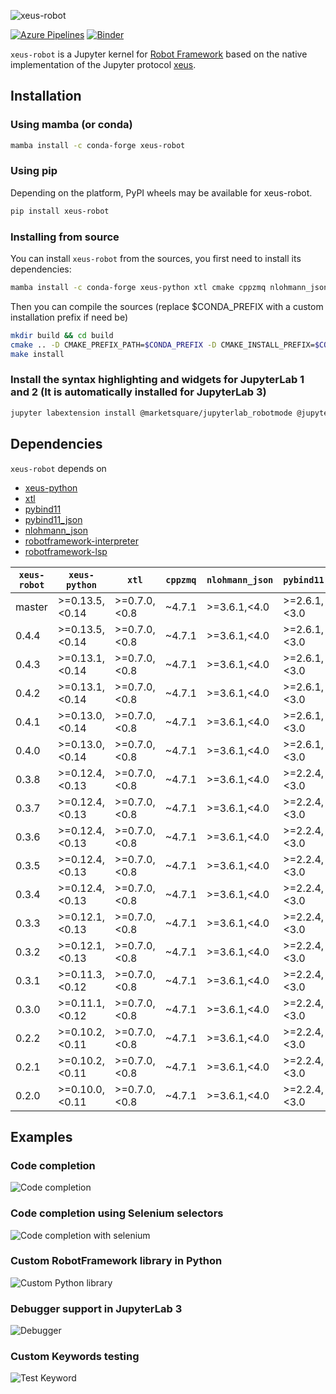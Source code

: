![xeus-robot](images/xeus-robot.svg)

[![Azure Pipelines](https://dev.azure.com/jupyter-xeus/jupyter-xeus/_apis/build/status/jupyter-xeus.xeus-robot?branchName=master)](https://dev.azure.com/jupyter-xeus/jupyter-xeus/_build/latest?definitionId=3&branchName=master)
[![Binder](https://mybinder.org/badge_logo.svg)](https://mybinder.org/v2/gh/jupyter-xeus/xeus-robot/stable?urlpath=/lab/tree/notebooks/xrobot.ipynb)

`xeus-robot` is a Jupyter kernel for [Robot Framework](https://robotframework.org/) based on the native implementation of the Jupyter protocol [xeus](https://github.com/jupyter-xeus/xeus).

## Installation

### Using mamba (or conda)

```bash
mamba install -c conda-forge xeus-robot
```

### Using pip

Depending on the platform, PyPI wheels may be available for xeus-robot.

```bash
pip install xeus-robot
```

### Installing from source

You can install `xeus-robot` from the sources, you first need to install its dependencies:

```bash
mamba install -c conda-forge xeus-python xtl cmake cppzmq nlohmann_json pybind11 pybind11_json robotframework-interpreter ipywidgets jupyterlab_robotmode
```

Then you can compile the sources (replace $CONDA_PREFIX with a custom installation prefix if need be)

```bash
mkdir build && cd build
cmake .. -D CMAKE_PREFIX_PATH=$CONDA_PREFIX -D CMAKE_INSTALL_PREFIX=$CONDA_PREFIX -D CMAKE_INSTALL_LIBDIR=lib -D PYTHON_EXECUTABLE=`which python`
make install
```

### Install the syntax highlighting and widgets for JupyterLab 1 and 2 (It is automatically installed for JupyterLab 3)

```bash
jupyter labextension install @marketsquare/jupyterlab_robotmode @jupyter-widgets/jupyterlab-manager
```

## Dependencies

``xeus-robot`` depends on

 - [xeus-python](https://github.com/jupyter-xeus/xeus-python)
 - [xtl](https://github.com/xtensor-stack/xtl)
 - [pybind11](https://github.com/pybind/pybind11)
 - [pybind11_json](https://github.com/pybind/pybind11_json)
 - [nlohmann_json](https://github.com/nlohmann/json)
 - [robotframework-interpreter](https://github.com/jupyter-xeus/robotframework-interpreter)
 - [robotframework-lsp](https://github.com/robocorp/robotframework-lsp)


| `xeus-robot`|  `xeus-python`  |      `xtl`      | `cppzmq` | `nlohmann_json` | `pybind11`     | `pybind11_json`   | `robotframework-interpreter` | `robotframework-lsp` |
|-------------|-----------------|-----------------|----------|-----------------|----------------|-------------------|------------------------------|----------------------|
|   master    |  >=0.13.5,<0.14 |  >=0.7.0,<0.8   |  ~4.7.1  |  >=3.6.1,<4.0   | >=2.6.1,<3.0   | >=0.2.6,<0.3      |  >=0.7.4,<0.8                |   >=0.14.0,<0.15.0   |
|   0.4.4     |  >=0.13.5,<0.14 |  >=0.7.0,<0.8   |  ~4.7.1  |  >=3.6.1,<4.0   | >=2.6.1,<3.0   | >=0.2.6,<0.3      |  >=0.7.4,<0.8                |   >=0.14.0,<0.15.0   |
|   0.4.3     |  >=0.13.1,<0.14 |  >=0.7.0,<0.8   |  ~4.7.1  |  >=3.6.1,<4.0   | >=2.6.1,<3.0   | >=0.2.6,<0.3      |  >=0.7.4,<0.8                |   >=0.14.0,<0.15.0   |
|   0.4.2     |  >=0.13.1,<0.14 |  >=0.7.0,<0.8   |  ~4.7.1  |  >=3.6.1,<4.0   | >=2.6.1,<3.0   | >=0.2.6,<0.3      |  >=0.7.4,<0.8                |   >=0.14.0,<0.15.0   |
|   0.4.1     |  >=0.13.0,<0.14 |  >=0.7.0,<0.8   |  ~4.7.1  |  >=3.6.1,<4.0   | >=2.6.1,<3.0   | >=0.2.6,<0.3      |  >=0.7.3,<0.8                |   >=0.14.0,<0.15.0   |
|   0.4.0     |  >=0.13.0,<0.14 |  >=0.7.0,<0.8   |  ~4.7.1  |  >=3.6.1,<4.0   | >=2.6.1,<3.0   | >=0.2.6,<0.3      |  >=0.7.3,<0.8                |   >=0.14.0,<0.15.0   |
|   0.3.8     |  >=0.12.4,<0.13 |  >=0.7.0,<0.8   |  ~4.7.1  |  >=3.6.1,<4.0   | >=2.2.4,<3.0   | >=0.2.6,<0.3      |  >=0.7.3,<0.8                |   >=0.14.0,<0.15.0   |
|   0.3.7     |  >=0.12.4,<0.13 |  >=0.7.0,<0.8   |  ~4.7.1  |  >=3.6.1,<4.0   | >=2.2.4,<3.0   | >=0.2.6,<0.3      |  >=0.7.2,<0.8                |   >=0.14.0,<0.15.0   |
|   0.3.6     |  >=0.12.4,<0.13 |  >=0.7.0,<0.8   |  ~4.7.1  |  >=3.6.1,<4.0   | >=2.2.4,<3.0   | >=0.2.6,<0.3      |  >=0.7.0,<0.8                |   >=0.14.0,<0.15.0   |
|   0.3.5     |  >=0.12.4,<0.13 |  >=0.7.0,<0.8   |  ~4.7.1  |  >=3.6.1,<4.0   | >=2.2.4,<3.0   | >=0.2.6,<0.3      |  >=0.6.8,<0.7                |   >=0.14.0,<0.15.0   |
|   0.3.4     |  >=0.12.4,<0.13 |  >=0.7.0,<0.8   |  ~4.7.1  |  >=3.6.1,<4.0   | >=2.2.4,<3.0   | >=0.2.6,<0.3      |  >=0.6.6,<0.7                |   >=0.14.0,<0.15.0   |
|   0.3.3     |  >=0.12.1,<0.13 |  >=0.7.0,<0.8   |  ~4.7.1  |  >=3.6.1,<4.0   | >=2.2.4,<3.0   | >=0.2.6,<0.3      |  >=0.6.6,<0.7                |   >=0.14.0,<0.15.0   |
|   0.3.2     |  >=0.12.1,<0.13 |  >=0.7.0,<0.8   |  ~4.7.1  |  >=3.6.1,<4.0   | >=2.2.4,<3.0   | >=0.2.6,<0.3      |  >=0.6.6,<0.7                |   >=0.4.2,<0.5       |
|   0.3.1     |  >=0.11.3,<0.12 |  >=0.7.0,<0.8   |  ~4.7.1  |  >=3.6.1,<4.0   | >=2.2.4,<3.0   | >=0.2.6,<0.3      |  >=0.6.3,<0.7                |   >=0.4.2,<0.5       |
|   0.3.0     |  >=0.11.1,<0.12 |  >=0.7.0,<0.8   |  ~4.7.1  |  >=3.6.1,<4.0   | >=2.2.4,<3.0   | >=0.2.6,<0.3      |  >=0.6.3,<0.7                |   >=0.4.2,<0.5       |
|   0.2.2     |  >=0.10.2,<0.11 |  >=0.7.0,<0.8   |  ~4.7.1  |  >=3.6.1,<4.0   | >=2.2.4,<3.0   | >=0.2.6,<0.3      |  >=0.6.2,<0.7                |   >=0.4.2,<0.5       |
|   0.2.1     |  >=0.10.2,<0.11 |  >=0.7.0,<0.8   |  ~4.7.1  |  >=3.6.1,<4.0   | >=2.2.4,<3.0   | >=0.2.6,<0.3      |  >=0.6.2,<0.7                |   >=0.4.2,<0.5       |
|   0.2.0     |  >=0.10.0,<0.11 |  >=0.7.0,<0.8   |  ~4.7.1  |  >=3.6.1,<4.0   | >=2.2.4,<3.0   | >=0.2.6,<0.3      |  >=0.6.2,<0.7                |   >=0.4.2,<0.5       |


## Examples

### Code completion
![Code completion](images/completion.gif)

### Code completion using Selenium selectors
![Code completion with selenium](images/completion2.gif)

### Custom RobotFramework library in Python
![Custom Python library](images/python.gif)

### Debugger support in JupyterLab 3
![Debugger](images/debugger.gif)

### Custom Keywords testing
![Test Keyword](images/keywords.gif)
